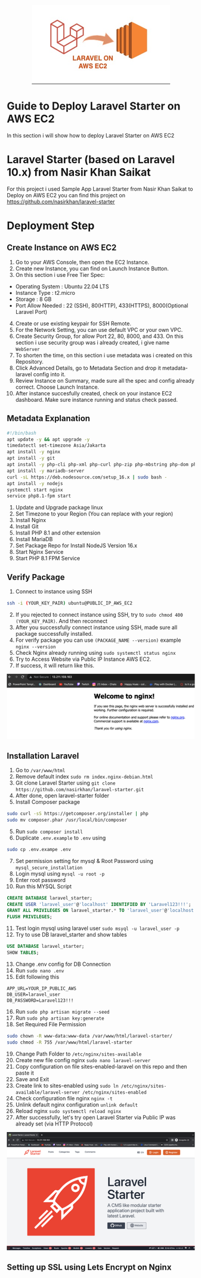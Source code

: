 <p align=center><img src=https://github.com/syahidhzblh/deploy-laravel-ec2/blob/70ced8f5c73c6195189ebc2e9d39d8fd9b111f99/assets/img/aws.jpg alt="Larevel on AWS EC2"></p>

# Guide to Deploy Laravel Starter on AWS EC2

In this section i will show how to deploy Laravel Starter on AWS EC2

# Laravel Starter (based on Laravel 10.x) from Nasir Khan Saikat

For this project i used Sample App Laravel Starter from Nasir Khan Saikat to Deploy on AWS EC2
you can find this project on https://github.com/nasirkhan/laravel-starter

# Deployment Step

## Create Instance on AWS EC2

1. Go to your AWS Console, then open the EC2 Instance.
2. Create new Instance, you can find on Launch Instance Button.
3. On this section i use Free Tier Spec:

- Operating System : Ubuntu 22.04 LTS
- Instance Type : t2.micro
- Storage : 8 GB
- Port Allow Needed : 22 (SSH), 80(HTTP), 433(HTTPS), 8000(Optional Laravel Port)

4. Create or use existing keypair for SSH Remote.
5. For the Network Setting, you can use default VPC or your own VPC.
6. Create Security Group, for allow Port 22, 80, 8000, and 433. On this section i use security group was i already created, i give name `WebServer`
7. To shorten the time, on this section i use metadata was i created on this Repository.
8. Click Advanced Details, go to Metadata Section and drop it metadata-laravel config into it.
9. Review Instance on Summary, made sure all the spec and config already correct. Choose Launch Instance.
10. After instance succesfully created, check on your instance EC2 dashboard. Make sure instance running and status check passed.

## Metadata Explanation

```bash
#!/bin/bash
apt update -y && apt upgrade -y
timedatectl set-timezone Asia/Jakarta
apt install -y nginx
apt install -y git
apt install -y php-cli php-xml php-curl php-zip php-mbstring php-dom php8.1-mysql php8.1-fpm php-bcmath
apt install -y mariadb-server
curl -sL https://deb.nodesource.com/setup_16.x | sudo bash -
apt install -y nodejs
systemctl start nginx
service php8.1-fpm start
```

1. Update and Upgrade package linux
2. Set Timezone to your Region (You can replace with your region)
3. Install Nginx
4. Install Git
5. Install PHP 8.1 and other extension
6. Install MariaDB
7. Set Package Repo for Install NodeJS Version 16.x
8. Start Nginx Service
9. Start PHP 8.1 FPM Service

## Verify Package

1. Connect to instance using SSH

```bash
ssh -i (YOUR_KEY_PAIR) ubuntu@PUBLIC_IP_AWS_EC2
```

2. If you rejected to connect instance using SSH, try to `sudo chmod 400 (YOUR_KEY_PAIR)`. And then reconnect
3. After you successfully connect instance using SSH, made sure all package successfully installed.
4. For verify package you can use `(PACKAGE_NAME --version)` example `nginx --version`
5. Check Nginx already running using `sudo systemctl status nginx`
6. Try to Access Website via Public IP Instance AWS EC2.
7. If success, it will return like this.
<p align=center><img src="https://github.com/syahidhzblh/deploy-laravel-ec2/blob/4ffa898da99d2b5311b790d8692afff8da8a8a67/assets/img/nginx-test.png" alt="Nginx Test"></p>

## Installation Laravel

1. Go to `/var/www/html`
2. Remove default index `sudo rm index.nginx-debian.html`
3. Git clone Laravel Starter using `git clone https://github.com/nasirkhan/laravel-starter.git`
4. After done, open laravel-starter folder
5. Install Composer package

```bash
sudo curl -sS https://getcomposer.org/installer | php
sudo mv composer.phar /usr/local/bin/composer
```

5. Run `sudo composer install`
6. Duplicate `.env.example` to `.env` using

```bash
sudo cp .env.exampe .env
```

7. Set permission setting for mysql & Root Password using `mysql_secure_installation`
8. Login mysql using `mysql -u root -p`
9. Enter root password
10. Run this MYSQL Script

```sql
CREATE DATABASE laravel_starter;
CREATE USER 'laravel_user'@'localhost' IDENTIFIED BY 'Laravel123!!!';
GRANT ALL PRIVILEGES ON laravel_starter.* TO 'laravel_user'@'localhost' IDENTIFIED BY 'Laravel123!!!';
FLUSH PRIVILEGES;
```
11. Test login mysql using laravel user `sudo msyql -u laravel_user -p` 
12. Try to use DB laravel_starter and show tables

```sql
USE DATABASE laravel_starter;
SHOW TABLES;
``` 
13. Change .env config for DB Connection 
14. Run `sudo nano .env` 
15. Edit following this

```
APP_URL=YOUR_IP_PUBLIC_AWS
DB_USER=laravel_user
DB_PASSWORD=Laravel123!!!
```
16. Run `sudo php artisan migrate --seed` 
17. Run `sudo php artisan key:generate` 
18. Set Required File Permission
```bash
sudo chown -R www-data:www-data /var/www/html/laravel-starter/
sudo chmod -R 755 /var/www/html/laravel-starter
```
19. Change Path Folder to `/etc/nginx/sites-available` 
20. Create new file config nginx `sudo nano laravel-server` 
21. Copy configuration on file sites-enabled-laravel on this repo and then paste it 
22. Save and Exit 
23. Create link to sites-enabled using `sudo ln /etc/nginx/sites-available/laravel-server /etc/nginx/sites-enabled` 
24. Check configuration file nginx `nginx -t` 
25. Unlink default nginx configuration `unlink default` 
26. Reload nginx `sudo systemctl reload nginx` 
27. After successfully, let's try open Laravel Starter via Public IP was already set (via HTTP Protocol)

<p align=center><img src=https://github.com/syahidhzblh/deploy-laravel-ec2/blob/dc502b57a94c90d8d44fedd2b8f1f7cd668d5725/assets/img/test-laravel-starter-using-ip.png alt="Open Laravel Starter using IP via http"></p>

## Setting up SSL using Lets Encrypt on Nginx

